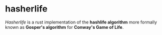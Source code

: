# hasherlife

*Hasherlife* is a rust implementation of the **hashlife algorithm** more formally known as **Gosper's algorithm**
for **Conway's Game of Life**.
